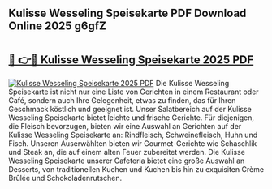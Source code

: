 ## Kulisse Wesseling Speisekarte PDF Download Online 2025 g6gfZ

# <h2><a href="http://gc69lsy.nevu.top/?p=Kulisse+Wesseling+Speisekarte">🔗 👉🔴 Kulisse Wesseling Speisekarte 2025 PDF</a></h2>

[![Kulisse Wesseling Speisekarte 2025 PDF](https://i.imgur.com/dBaPXMq.png)](http://gc69lsy.nevu.top/?p=Kulisse+Wesseling+Speisekarte)
Die Kulisse Wesseling Speisekarte ist nicht nur eine Liste von Gerichten in einem Restaurant oder Café, sondern auch Ihre Gelegenheit, etwas zu finden, das für Ihren Geschmack köstlich und geeignet ist. Unser Salatbereich auf der Kulisse Wesseling Speisekarte bietet leichte und frische Gerichte. Für diejenigen, die Fleisch bevorzugen, bieten wir eine Auswahl an Gerichten auf der Kulisse Wesseling Speisekarte an: Rindfleisch, Schweinefleisch, Huhn und Fisch. Unseren Auserwählten bieten wir Gourmet-Gerichte wie Schaschlik und Steak an, die auf einem alten Feuer zubereitet werden. Die Kulisse Wesseling Speisekarte unserer Cafeteria bietet eine große Auswahl an Desserts, von traditionellen Kuchen und Kuchen bis hin zu exquisiten Crème Brûlée und Schokoladenrutschen.
